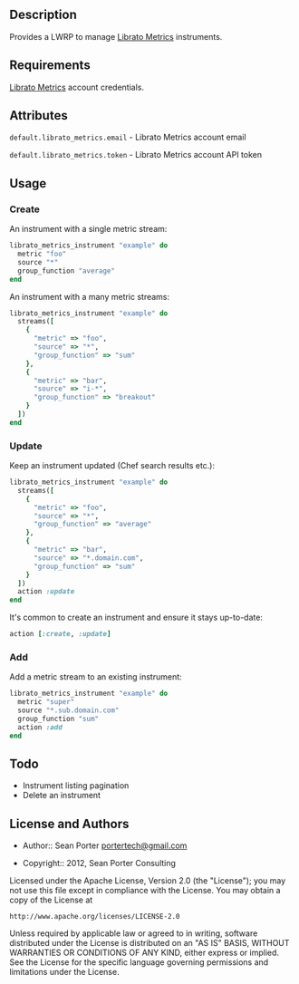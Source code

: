 ## Description

Provides a LWRP to manage [Librato Metrics](https://metrics.librato.com) instruments.

## Requirements

[Librato Metrics](https://metrics.librato.com) account credentials.

## Attributes

`default.librato_metrics.email` - Librato Metrics account email

`default.librato_metrics.token` - Librato Metrics account API token

## Usage

### Create

An instrument with a single metric stream:

``` ruby
librato_metrics_instrument "example" do
  metric "foo"
  source "*"
  group_function "average"
end
```

An instrument with a many metric streams:

``` ruby
librato_metrics_instrument "example" do
  streams([
    {
      "metric" => "foo",
      "source" => "*",
      "group_function" => "sum"
    },
    {
      "metric" => "bar",
      "source" => "i-*",
      "group_function" => "breakout"
    }
  ])
end
```

### Update

Keep an instrument updated (Chef search results etc.):

``` ruby
librato_metrics_instrument "example" do
  streams([
    {
      "metric" => "foo",
      "source" => "*",
      "group_function" => "average"
    },
    {
      "metric" => "bar",
      "source" => "*.domain.com",
      "group_function" => "sum"
    }
  ])
  action :update
end
```

It's common to create an instrument and ensure it stays up-to-date:

``` ruby
action [:create, :update]
```

### Add

Add a metric stream to an existing instrument:

``` ruby
librato_metrics_instrument "example" do
  metric "super"
  source "*.sub.domain.com"
  group_function "sum"
  action :add
end
```

## Todo

- Instrument listing pagination
- Delete an instrument

## License and Authors

* Author:: Sean Porter <portertech@gmail.com>

* Copyright:: 2012, Sean Porter Consulting

Licensed under the Apache License, Version 2.0 (the "License");
you may not use this file except in compliance with the License.
You may obtain a copy of the License at

```
http://www.apache.org/licenses/LICENSE-2.0
```

Unless required by applicable law or agreed to in writing, software
distributed under the License is distributed on an "AS IS" BASIS,
WITHOUT WARRANTIES OR CONDITIONS OF ANY KIND, either express or implied.
See the License for the specific language governing permissions and
limitations under the License.
